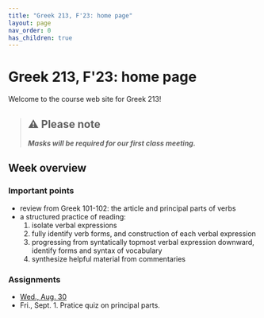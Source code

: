 ```yaml
---
title: "Greek 213, F'23: home page"
layout: page
nav_order: 0
has_children: true
---
```


# Greek 213, F'23: home page



Welcome to the course web site for Greek 213!



> ## ⚠️ Please note
>
> ***Masks will be required for our first class meeting.***



## Week overview

### Important points

- review from Greek 101-102: the article and principal parts of verbs
- a structured practice of reading:
    1. isolate verbal expressions
    1. fully identify verb forms, and construction of each verbal expression
    1. progressing from syntatically topmost verbal expression downward, identify forms and syntax of vocabulary
    1. synthesize helpful material from commentaries

### Assignments

- [Wed., Aug. 30](./classes/intro/)
- Fri., Sept. 1.  Pratice quiz on principal parts.
